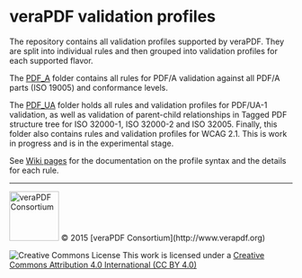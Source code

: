 # veraPDF validation profiles

The repository contains all validation profiles supported by veraPDF. They are split into individual rules and then grouped into validation profiles for each supported flavor.

The [PDF_A](https://github.com/veraPDF/veraPDF-validation-profiles/tree/integration/PDF_A) folder contains all rules for PDF/A validation against all PDF/A parts (ISO 19005) and conformance levels.  

The [PDF_UA](https://github.com/veraPDF/veraPDF-validation-profiles/tree/integration/PDF_UA) folder holds all rules and validation profiles for PDF/UA-1 validation, as well as validation of parent-child relationships in Tagged PDF structure tree for ISO 32000-1, ISO 32000-2 and ISO 32005. Finally, this folder also contains rules and validation profiles for WCAG 2.1. This is work in progress and is in the experimental stage. 

See [Wiki pages](https://github.com/veraPDF/veraPDF-validation-profiles/wiki) for the documentation on the profile syntax and the details for each rule.

***

<img src="http://verapdf.openpreservation.org/wp-content/uploads/sites/3/2015/06/veraPDF-logo-200.png" width="88" alt="veraPDF Consortium"/>
© 2015 [veraPDF Consortium](http://www.verapdf.org)

![Creative Commons License](https://licensebuttons.net/l/by/4.0/88x31.png)
This work is licensed under a [Creative Commons Attribution 4.0 International (CC BY 4.0)](https://creativecommons.org/licenses/by/4.0/)
